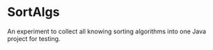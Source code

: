 # SortAlgs

An experiment to collect all knowing sorting algorithms into one Java project for testing.
